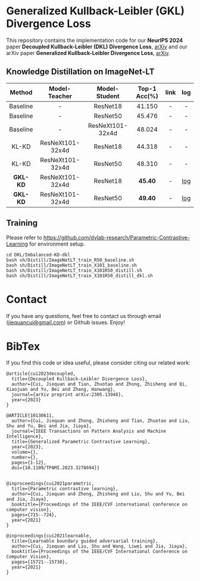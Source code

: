 # Generalized Kullback-Leibler (GKL) Divergence Loss
This repository contains the implementation code for our **NeurIPS 2024** paper **Decoupled Kullback-Leibler (DKL) Divergence Loss**, [arXiv](https://arxiv.org/pdf/2305.13948) and our arXiv paper **Generalized Kullback-Leibler Divergence Loss**, [arXiv]().


## Knowledge Distillation on ImageNet-LT

 | Method | Model-Teacher | Model-Student | Top-1 Acc(%) | link | log | 
 | :---: | :---: | :---: | :---: | :---: | :---: |
 | Baseline      | - | ResNet18 | 41.150 | - | - |
 | Baseline      | - | ResNet50 | 45.476 | - | - |
 | Baseline      | - | ResNeXt101-32x4d | 48.024 | - | - |
 | KL-KD         | ResNeXt101-32x4d | ResNet18 | 44.318 | - | - |
 | KL-KD         | ResNeXt101-32x4d | ResNet50 | 48.310 | - | - |
 | **GKL-KD**    | ResNeXt101-32x4d | ResNet18 | **45.40** | - | [log](https://drive.google.com/file/d/152BY3zoFetwhvxWVK85UPd2KYMd6_yTx/view?usp=sharing) |
 | **GKL-KD**    | ResNeXt101-32x4d | ResNet50 | **49.40** | - | [log](https://drive.google.com/file/d/1YMKMb-FpuMhr7mTpdo0OPPYLOzFQyjRV/view?usp=sharing) |

 
## Training 
Please refer to https://github.com/dvlab-research/Parametric-Contrastive-Learning for environment setup.

```
cd DKL/Imbalanced-KD-dkl
bash sh/Distill/ImageNetLT_train_R50_baseline.sh
bash sh/Distill/ImageNetLT_train_X101_baseline.sh
bash sh/Distill/ImageNetLT_train_X101R50_distill.sh
bash sh/Distill/ImageNetLT_train_X101R50_distill_dkl.sh
```


# Contact
If you have any questions, feel free to contact us through email (jiequancui@gmail.com) or Github issues. Enjoy!

# BibTex
If you find this code or idea useful, please consider citing our related work:
```
@article{cui2023decoupled,
  title={Decoupled Kullback-Leibler Divergence Loss},
  author={Cui, Jiequan and Tian, Zhuotao and Zhong, Zhisheng and Qi, Xiaojuan and Yu, Bei and Zhang, Hanwang},
  journal={arXiv preprint arXiv:2305.13948},
  year={2023}
}

@ARTICLE{10130611,
  author={Cui, Jiequan and Zhong, Zhisheng and Tian, Zhuotao and Liu, Shu and Yu, Bei and Jia, Jiaya},
  journal={IEEE Transactions on Pattern Analysis and Machine Intelligence}, 
  title={Generalized Parametric Contrastive Learning}, 
  year={2023},
  volume={},
  number={},
  pages={1-12},
  doi={10.1109/TPAMI.2023.3278694}}


@inproceedings{cui2021parametric,
  title={Parametric contrastive learning},
  author={Cui, Jiequan and Zhong, Zhisheng and Liu, Shu and Yu, Bei and Jia, Jiaya},
  booktitle={Proceedings of the IEEE/CVF international conference on computer vision},
  pages={715--724},
  year={2021}
}

@inproceedings{cui2021learnable,
  title={Learnable boundary guided adversarial training},
  author={Cui, Jiequan and Liu, Shu and Wang, Liwei and Jia, Jiaya},
  booktitle={Proceedings of the IEEE/CVF International Conference on Computer Vision},
  pages={15721--15730},
  year={2021}
}


```
